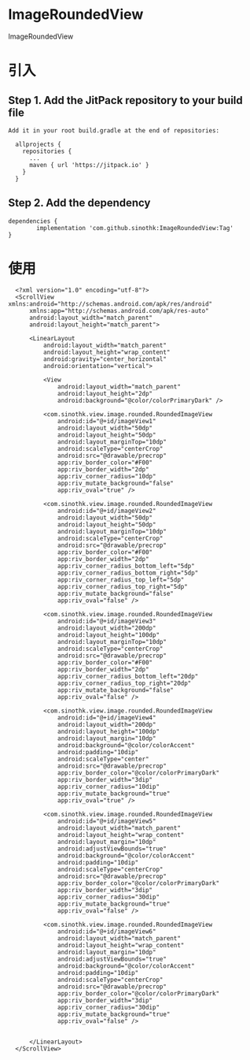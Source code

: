 # ImageRoundedView
ImageRoundedView

# 引入
## Step 1. Add the JitPack repository to your build file
    Add it in your root build.gradle at the end of repositories:

      allprojects {
        repositories {
          ...
          maven { url 'https://jitpack.io' }
        }
      }
      
## Step 2. Add the dependency

	dependencies {
	        implementation 'com.github.sinothk:ImageRoundedView:Tag'
	}

# 使用

      <?xml version="1.0" encoding="utf-8"?>
      <ScrollView xmlns:android="http://schemas.android.com/apk/res/android"
          xmlns:app="http://schemas.android.com/apk/res-auto"
          android:layout_width="match_parent"
          android:layout_height="match_parent">

          <LinearLayout
              android:layout_width="match_parent"
              android:layout_height="wrap_content"
              android:gravity="center_horizontal"
              android:orientation="vertical">

              <View
                  android:layout_width="match_parent"
                  android:layout_height="2dp"
                  android:background="@color/colorPrimaryDark" />

              <com.sinothk.view.image.rounded.RoundedImageView
                  android:id="@+id/imageView1"
                  android:layout_width="50dp"
                  android:layout_height="50dp"
                  android:layout_marginTop="10dp"
                  android:scaleType="centerCrop"
                  android:src="@drawable/precrop"
                  app:riv_border_color="#F00"
                  app:riv_border_width="2dp"
                  app:riv_corner_radius="10dp"
                  app:riv_mutate_background="false"
                  app:riv_oval="true" />

              <com.sinothk.view.image.rounded.RoundedImageView
                  android:id="@+id/imageView2"
                  android:layout_width="50dp"
                  android:layout_height="50dp"
                  android:layout_marginTop="10dp"
                  android:scaleType="centerCrop"
                  android:src="@drawable/precrop"
                  app:riv_border_color="#F00"
                  app:riv_border_width="2dp"
                  app:riv_corner_radius_bottom_left="5dp"
                  app:riv_corner_radius_bottom_right="5dp"
                  app:riv_corner_radius_top_left="5dp"
                  app:riv_corner_radius_top_right="5dp"
                  app:riv_mutate_background="false"
                  app:riv_oval="false" />

              <com.sinothk.view.image.rounded.RoundedImageView
                  android:id="@+id/imageView3"
                  android:layout_width="200dp"
                  android:layout_height="100dp"
                  android:layout_marginTop="10dp"
                  android:scaleType="centerCrop"
                  android:src="@drawable/precrop"
                  app:riv_border_color="#F00"
                  app:riv_border_width="2dp"
                  app:riv_corner_radius_bottom_left="20dp"
                  app:riv_corner_radius_top_right="20dp"
                  app:riv_mutate_background="false"
                  app:riv_oval="false" />

              <com.sinothk.view.image.rounded.RoundedImageView
                  android:id="@+id/imageView4"
                  android:layout_width="200dp"
                  android:layout_height="100dp"
                  android:layout_margin="10dp"
                  android:background="@color/colorAccent"
                  android:padding="10dip"
                  android:scaleType="center"
                  android:src="@drawable/precrop"
                  app:riv_border_color="@color/colorPrimaryDark"
                  app:riv_border_width="3dip"
                  app:riv_corner_radius="10dip"
                  app:riv_mutate_background="true"
                  app:riv_oval="true" />

              <com.sinothk.view.image.rounded.RoundedImageView
                  android:id="@+id/imageView5"
                  android:layout_width="match_parent"
                  android:layout_height="wrap_content"
                  android:layout_margin="10dp"
                  android:adjustViewBounds="true"
                  android:background="@color/colorAccent"
                  android:padding="10dip"
                  android:scaleType="centerCrop"
                  android:src="@drawable/precrop"
                  app:riv_border_color="@color/colorPrimaryDark"
                  app:riv_border_width="3dip"
                  app:riv_corner_radius="30dip"
                  app:riv_mutate_background="true"
                  app:riv_oval="false" />

              <com.sinothk.view.image.rounded.RoundedImageView
                  android:id="@+id/imageView6"
                  android:layout_width="match_parent"
                  android:layout_height="wrap_content"
                  android:layout_margin="10dp"
                  android:adjustViewBounds="true"
                  android:background="@color/colorAccent"
                  android:padding="10dip"
                  android:scaleType="centerCrop"
                  android:src="@drawable/precrop"
                  app:riv_border_color="@color/colorPrimaryDark"
                  app:riv_border_width="3dip"
                  app:riv_corner_radius="30dip"
                  app:riv_mutate_background="true"
                  app:riv_oval="false" />


          </LinearLayout>
      </ScrollView>
